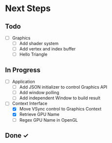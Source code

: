 # Next Steps

## Todo

- [ ] Graphics
  - [ ] Add shader system
  - [ ] Add vertex and index buffer
  - [ ] Hello Triangle

## In Progress

- [ ] Application
  - [ ] Add JSON initializer to control Graphics API
  - [ ] Add window polling
  - [ ] Add independent Window to build result

- [ ] Context Interface 
  - [X] Move VSync control to Graphics Context  
  - [X] Retrieve GPU Name
  - [ ] Regex GPU Name in OpenGL

## Done ✓


